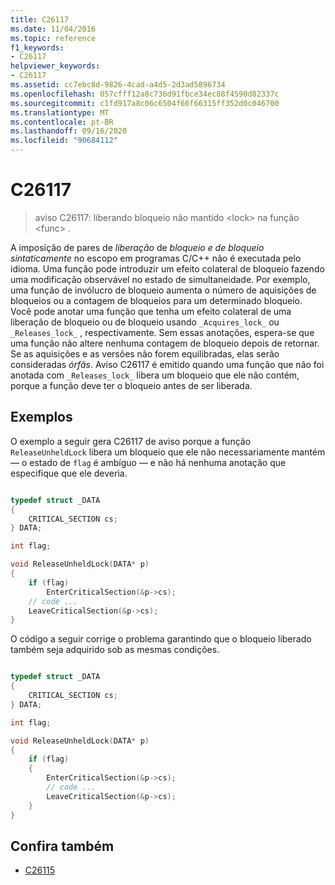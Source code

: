 ```yaml
---
title: C26117
ms.date: 11/04/2016
ms.topic: reference
f1_keywords:
- C26117
helpviewer_keywords:
- C26117
ms.assetid: cc7ebc8d-9826-4cad-a4d5-2d3ad5896734
ms.openlocfilehash: 057cfff12a8c736d91fbce34ec88f4590d82337c
ms.sourcegitcommit: c1fd917a8c06c6504f66f66315ff352d0c046700
ms.translationtype: MT
ms.contentlocale: pt-BR
ms.lasthandoff: 09/16/2020
ms.locfileid: "90684112"
---
```

# <a name="c26117"></a>C26117

> aviso C26117: liberando bloqueio não mantido \<lock> na função \<func> .

A imposição de pares de *liberação* de *bloqueio e de bloqueio sintaticamente* no escopo em programas C/C++ não é executada pelo idioma. Uma função pode introduzir um efeito colateral de bloqueio fazendo uma modificação observável no estado de simultaneidade. Por exemplo, uma função de invólucro de bloqueio aumenta o número de aquisições de bloqueios ou a contagem de bloqueios para um determinado bloqueio. Você pode anotar uma função que tenha um efeito colateral de uma liberação de bloqueio ou de bloqueio usando `_Acquires_lock_` ou `_Releases_lock_` , respectivamente. Sem essas anotações, espera-se que uma função não altere nenhuma contagem de bloqueio depois de retornar. Se as aquisições e as versões não forem equilibradas, elas serão consideradas *órfãs*. Aviso C26117 é emitido quando uma função que não foi anotada com `_Releases_lock_` libera um bloqueio que ele não contém, porque a função deve ter o bloqueio antes de ser liberada.

## <a name="examples"></a>Exemplos

O exemplo a seguir gera C26117 de aviso porque a função `ReleaseUnheldLock` libera um bloqueio que ele não necessariamente mantém — o estado de `flag` é ambíguo — e não há nenhuma anotação que especifique que ele deveria.

```cpp

typedef struct _DATA
{
    CRITICAL_SECTION cs;
} DATA;

int flag;

void ReleaseUnheldLock(DATA* p)
{
    if (flag)
        EnterCriticalSection(&p->cs);
    // code ...
    LeaveCriticalSection(&p->cs);
}
```

O código a seguir corrige o problema garantindo que o bloqueio liberado também seja adquirido sob as mesmas condições.

```cpp

typedef struct _DATA
{
    CRITICAL_SECTION cs;
} DATA;

int flag;

void ReleaseUnheldLock(DATA* p)
{
    if (flag)
    {
        EnterCriticalSection(&p->cs);
        // code ...
        LeaveCriticalSection(&p->cs);
    }
}
```

## <a name="see-also"></a>Confira também

- [C26115](../code-quality/c26115.md)
